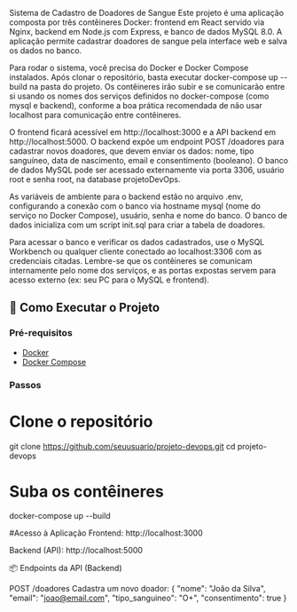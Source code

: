 Sistema de Cadastro de Doadores de Sangue
Este projeto é uma aplicação composta por três contêineres Docker: frontend em React servido via Nginx, backend em Node.js com Express, e banco de dados MySQL 8.0. A aplicação permite cadastrar doadores de sangue pela interface web e salva os dados no banco.

Para rodar o sistema, você precisa do Docker e Docker Compose instalados. Após clonar o repositório, basta executar docker-compose up --build na pasta do projeto. Os contêineres irão subir e se comunicarão entre si usando os nomes dos serviços definidos no docker-compose (como mysql e backend), conforme a boa prática recomendada de não usar localhost para comunicação entre contêineres.

O frontend ficará acessível em http://localhost:3000 e a API backend em http://localhost:5000. O backend expõe um endpoint POST /doadores para cadastrar novos doadores, que devem enviar os dados: nome, tipo sanguíneo, data de nascimento, email e consentimento (booleano). O banco de dados MySQL pode ser acessado externamente via porta 3306, usuário root e senha root, na database projetoDevOps.

As variáveis de ambiente para o backend estão no arquivo .env, configurando a conexão com o banco via hostname mysql (nome do serviço no Docker Compose), usuário, senha e nome do banco. O banco de dados inicializa com um script init.sql para criar a tabela de doadores.

Para acessar o banco e verificar os dados cadastrados, use o MySQL Workbench ou qualquer cliente conectado ao localhost:3306 com as credenciais citadas. Lembre-se que os contêineres se comunicam internamente pelo nome dos serviços, e as portas expostas servem para acesso externo (ex: seu PC para o MySQL e frontend).



## 🚀 Como Executar o Projeto

### Pré-requisitos

- [Docker](https://www.docker.com/)
- [Docker Compose](https://docs.docker.com/compose/)

### Passos

# Clone o repositório
git clone https://github.com/seuusuario/projeto-devops.git
cd projeto-devops

# Suba os contêineres
docker-compose up --build



#Acesso à Aplicação
Frontend: http://localhost:3000

Backend (API): http://localhost:5000


📦 Endpoints da API (Backend)

POST /doadores
Cadastra um novo doador:
{
  "nome": "João da Silva",
  "email": "joao@email.com",
  "tipo_sanguineo": "O+",
  "consentimento": true
}